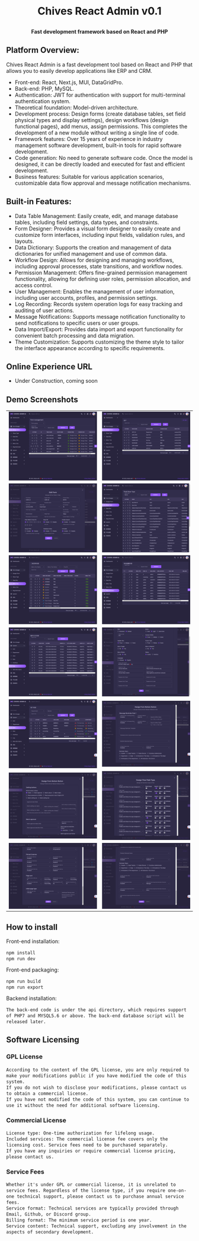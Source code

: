 <h1 align="center" style="margin: 30px 0 30px; font-weight: bold;">Chives React Admin v0.1</h1>
<h4 align="center">Fast development framework based on React and PHP</h4>

## Platform Overview:

Chives React Admin is a fast development tool based on React and PHP that allows you to easily develop applications like ERP and CRM.

* Front-end: React, Next.js, MUI, DataGridPro.
* Back-end: PHP, MySQL.
* Authentication: JWT for authentication with support for multi-terminal authentication system.
* Theoretical foundation: Model-driven architecture.
* Development process: Design forms (create database tables, set field physical types and display settings), design workflows (design functional pages), add menus, assign permissions. This completes the development of a new module without writing a single line of code.
* Framework features: Over 15 years of experience in industry management software development, built-in tools for rapid software development.
* Code generation: No need to generate software code. Once the model is designed, it can be directly loaded and executed for fast and efficient development.
* Business features: Suitable for various application scenarios, customizable data flow approval and message notification mechanisms.

## Built-in Features:

* Data Table Management: Easily create, edit, and manage database tables, including field settings, data types, and constraints.
* Form Designer: Provides a visual form designer to easily create and customize form interfaces, including input fields, validation rules, and layouts.
* Data Dictionary: Supports the creation and management of data dictionaries for unified management and use of common data.
* Workflow Design: Allows for designing and managing workflows, including approval processes, state transitions, and workflow nodes.
* Permission Management: Offers fine-grained permission management functionality, allowing for defining user roles, permission allocation, and access control.
* User Management: Enables the management of user information, including user accounts, profiles, and permission settings.
* Log Recording: Records system operation logs for easy tracking and auditing of user actions.
* Message Notifications: Supports message notification functionality to send notifications to specific users or user groups.
* Data Import/Export: Provides data import and export functionality for convenient batch processing and data migration.
* Theme Customization: Supports customizing the theme style to tailor the interface appearance according to specific requirements.

## Online Experience URL

- Under Construction, coming soon

## Demo Screenshots

<table>
    <tr>
        <td><img src="https://github.com/chives-network/chives-react-admin/blob/main/public/images/chives-react-admin/01.png?raw=true"/></td>
        <td><img src="https://github.com/chives-network/chives-react-admin/blob/main/public/images/chives-react-admin/02.png?raw=true"/></td>
    </tr>
    <tr>
        <td><img src="https://github.com/chives-network/chives-react-admin/blob/main/public/images/chives-react-admin/03.png?raw=true"/></td>
        <td><img src="https://github.com/chives-network/chives-react-admin/blob/main/public/images/chives-react-admin/04.png?raw=true"/></td>
    </tr>
    <tr>
        <td><img src="https://github.com/chives-network/chives-react-admin/blob/main/public/images/chives-react-admin/05.png?raw=true"/></td>
        <td><img src="https://github.com/chives-network/chives-react-admin/blob/main/public/images/chives-react-admin/06.png?raw=true"/></td>
    </tr>
    <tr>
        <td><img src="https://github.com/chives-network/chives-react-admin/blob/main/public/images/chives-react-admin/07.png?raw=true"/></td>
        <td><img src="https://github.com/chives-network/chives-react-admin/blob/main/public/images/chives-react-admin/08.png?raw=true"/></td>
    </tr>
    <tr>
        <td><img src="https://github.com/chives-network/chives-react-admin/blob/main/public/images/chives-react-admin/09.png?raw=true"/></td>
        <td><img src="https://github.com/chives-network/chives-react-admin/blob/main/public/images/chives-react-admin/10.png?raw=true"/></td>
    </tr>
    <tr>
        <td><img src="https://github.com/chives-network/chives-react-admin/blob/main/public/images/chives-react-admin/11.png?raw=true"/></td>
        <td><img src="https://github.com/chives-network/chives-react-admin/blob/main/public/images/chives-react-admin/12.png?raw=true"/></td>
    </tr>
    <tr>
        <td><img src="https://github.com/chives-network/chives-react-admin/blob/main/public/images/chives-react-admin/13.png?raw=true"/></td>
        <td><img src="https://github.com/chives-network/chives-react-admin/blob/main/public/images/chives-react-admin/14.png?raw=true"/></td>
    </tr>
</table>

## How to install

Front-end installation:
```
npm install
npm run dev
```
Front-end packaging:
```
npm run build
npm run export
```
Backend installation:
```
The back-end code is under the api directory, which requires support of PHP7 and MYSQL5.6 or above. The back-end database script will be released later.
```

## Software Licensing
### GPL License
    According to the content of the GPL license, you are only required to make your modifications public if you have modified the code of this system. 
    If you do not wish to disclose your modifications, please contact us to obtain a commercial license.
    If you have not modified the code of this system, you can continue to use it without the need for additional software licensing.

### Commercial License
    License type: One-time authorization for lifelong usage.
    Included services: The commercial license fee covers only the licensing cost. Service fees need to be purchased separately.
    If you have any inquiries or require commercial license pricing, please contact us.

### Service Fees
    Whether it's under GPL or commercial license, it is unrelated to service fees. Regardless of the license type, if you require one-on-one technical support, please contact us to purchase annual service fees.
    Service format: Technical services are typically provided through Email, Github, or Discord group.
    Billing format: The minimum service period is one year.
    Service content: Technical support, excluding any involvement in the aspects of secondary development.
